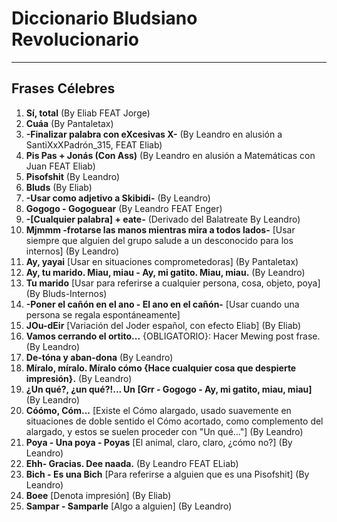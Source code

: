 # Diccionario Bludsiano Revolucionario
---
## Frases Célebres

1.  **Sí, total** (By Eliab FEAT Jorge)
2.  **Cuáa** (By Pantaletax)
3.  **-Finalizar palabra con eXcesivas X-** (By Leandro en alusión a SantiXxXPadrón_315, FEAT Eliab)
4.  **Pis Pas + Jonás (Con Ass)** (By Leandro en alusión a Matemáticas con Juan FEAT Eliab)
5.  **Pisofshit** (By Leandro)
6.  **Bluds** (By Eliab)
7.  **-Usar como adjetivo a Skibidi-** (By Leandro)
8.  **Gogogo - Gogoguear** (By Leandro FEAT Enger)
9.  **-[Cualquier palabra] + eate-** (Derivado del Balatreate By Leandro)
10. **Mjmmm -frotarse las manos mientras mira a todos lados-** [Usar siempre que alguien del grupo salude a un desconocido para los internos] (By Leandro)
11. **Ay, yayai** [Usar en situaciones comprometedoras] (By Pantaletax)
12. **Ay, tu marido. Miau, miau - Ay, mi gatito. Miau, miau.** (By Leandro)
13. **Tu marido** [Usar para referirse a cualquier persona, cosa, objeto, poya] (By Bluds-Internos)
14. **-Poner el cañón en el ano - El ano en el cañón-** [Usar cuando una persona se regala espontáneamente]
15. **JOu-dEir** [Variación del Joder español, con efecto Eliab] (By Eliab)
16. **Vamos cerrando el ortito...** {OBLIGATORIO}: Hacer Mewing post frase. (By Leandro)
17. **De-tóna y aban-dona** (By Leandro)
18. **Míralo, míralo. Míralo cómo {Hace cualquier cosa que despierte impresión}.** (By Leandro)
19. **¿Un qué?, ¿un qué?!... Un [Grr - Gogogo - Ay, mi gatito, miau, miau]** (By Leandro)
20. **Cóómo, Cóm...** [Existe el Cómo alargado, usado suavemente en situaciones de doble sentido el Cómo acortado, como complemento del alargado, y estos se suelen proceder con "Un qué..."] (By Leandro)
21. **Poya - Una poya - Poyas** [El animal, claro, claro, ¿cómo no?] (By Leandro)
22. **Ehh- Gracias. Dee naada.** (By Leandro FEAT ELiab)
23. **Bich - Es una Bich** [Para referirse a alguien que es una Pisofshit] (By Leandro)
24. **Boee** [Denota impresión] (By Eliab)
25. **Sampar - Samparle** [Algo a alguien] (By Leandro)